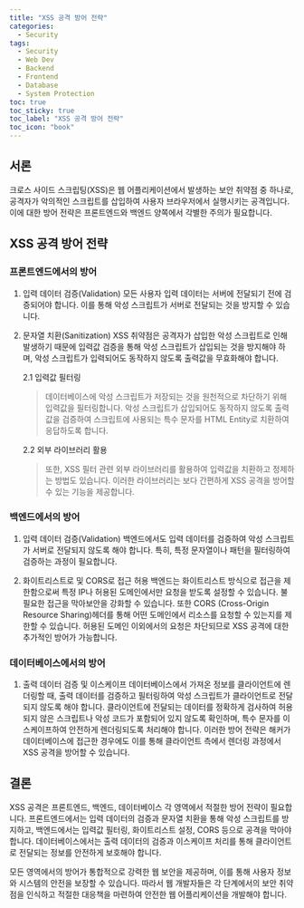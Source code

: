 ```yaml
---
title: "XSS 공격 방어 전략"
categories:
  - Security
tags:
  - Security
  - Web Dev
  - Backend
  - Frontend
  - Database
  - System Protection
toc: true
toc_sticky: true
toc_label: "XSS 공격 방어 전략"
toc_icon: "book"
---
```


## 서론
크로스 사이드 스크립팅(XSS)은 웹 어플리케이션에서 발생하는 보안 취약점 중 하나로, 공격자가 악의적인 스크립트를 삽입하여 사용자 브라우저에서 실행시키는 공격입니다. 이에 대한 방어 전략은 프론트엔드와 백엔드 양쪽에서 각별한 주의가 필요합니다.

## XSS 공격 방어 전략
### 프론트엔드에서의 방어
1. 입력 데이터 검증(Validation)
모든 사용자 입력 데이터는 서버에 전달되기 전에 검증되어야 합니다. 이를 통해 악성 스크립트가 서버로 전달되는 것을 방지할 수 있습니다.

2. 문자열 치환(Sanitization)
XSS 취약점은 공격자가 삽입한 악성 스크립트로 인해 발생하기 때문에 입력값 검증을 통해 악성 스크립트가 삽입되는 것을 방지해야 하며, 악성 스크립트가 입력되어도 동작하지 않도록 출력값을 무효화해야 합니다.

    2.1 입력값 필터링

   > 데이터베이스에 악성 스크립트가 저장되는 것을 원천적으로 차단하기 위해 입력값을 필터링합니다. 악성 스크립트가 삽입되어도 동작하지 않도록 출력값을 검증하여 스크립트에 사용되는 특수 문자를 HTML Entity로 치환하여 응답하도록 합니다.

    2.2 외부 라이브러리 활용
      
   > 또한, XSS 필터 관련 외부 라이브러리를 활용하여 입력값을 치환하고 정제하는 방법도 있습니다. 이러한 라이브러리는 보다 간편하게 XSS 공격을 방어할 수 있는 기능을 제공합니다.

### 백엔드에서의 방어
1. 입력 데이터 검증(Validation)
백엔드에서도 입력 데이터를 검증하여 악성 스크립트가 서버로 전달되지 않도록 해야 합니다. 특히, 특정 문자열이나 패턴을 필터링하여 검증하는 과정이 필요합니다.

2. 화이트리스트로 및 CORS로 접근 허용
백엔드는 화이트리스트 방식으로 접근을 제한함으로써 특정 IP나 허용된 도메인에서만 요청을 받도록 설정할 수 있습니다. 불필요한 접근을 막아보안을 강화할 수 있습니다. 또한 CORS (Cross-Origin Resource Sharing)헤더를 통해 어떤 도메인에서 리소스를 요청할 수 있는지를 제한할 수 있습니다. 허용된 도메인 이외에서의 요청은 차단되므로 XSS 공격에 대한 추가적인 방어가 가능합니다.

### 데이터베이스에서의 방어
1. 출력 데이터 검증 및 이스케이프
데이터베이스에서 가져온 정보를 클라이언트에 렌더링할 때, 출력 데이터를 검증하고 필터링하여 악성 스크립트가 클라이언트로 전달되지 않도록 해야 합니다. 클라이언트에 전달되는 데이터를 정확하게 검사하여 허용되지 않은 스크립트나 악성 코드가 포함되어 있지 않도록 확인하며, 특수 문자를 이스케이프하여 안전하게 렌더링되도록 처리해야 합니다. 이러한 방어 전략은 해커가 데이터베이스에 접근한 경우에도 이를 통해 클라이언트 측에서 렌더링 과정에서 XSS 공격을 방어할 수 있습니다.

## 결론
XSS 공격은 프론트엔드, 백엔드, 데이터베이스 각 영역에서 적절한 방어 전략이 필요합니다. 프론트엔드에서는 입력 데이터의 검증과 문자열 치환을 통해 악성 스크립트를 방지하고, 백엔드에서는 입력값 필터링, 화이트리스트 설정, CORS 등으로 공격을 막아야 합니다. 데이터베이스에서는 출력 데이터의 검증과 이스케이프 처리를 통해 클라이언트로 전달되는 정보를 안전하게 보호해야 합니다. 

모든 영역에서의 방어가 통합적으로 강력한 웹 보안을 제공하며, 이를 통해 사용자 정보와 시스템의 안전을 보장할 수 있습니다. 따라서 웹 개발자들은 각 단계에서의 보안 취약점을 인식하고 적절한 대응책을 마련하여 안전한 웹 어플리케이션을 개발해야 합니다.
